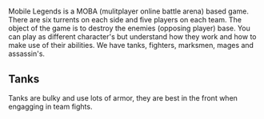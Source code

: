 <!DOCTYPE>
<html>
<body>
<title> Mobile Legends</title> 
<h1></h1>
<p> Mobile Legends is a MOBA (mulitplayer online battle arena) based game. There are six turrents on each side and five players on each team. The object of the game is to destroy the enemies (opposing player) base. You can play as different character's but understand how they work and how to make use of their abilities. We have tanks, fighters, marksmen, mages and assassin's. </p>
<h2> Tanks </h2>
<p> Tanks are bulky and use lots of armor, they are best in the front when engagging in team fights. </p>



</body>
</html>
